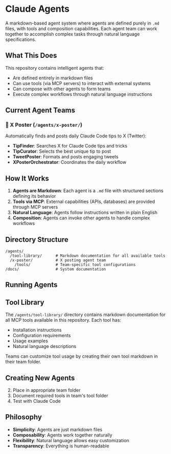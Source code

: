 # Claude Agents

A markdown-based agent system where agents are defined purely in `.md` files, with tools and composition capabilities. Each agent team can work together to accomplish complex tasks through natural language specifications.

## What This Does

This repository contains intelligent agents that:

- Are defined entirely in markdown files
- Can use tools (via MCP servers) to interact with external systems
- Can compose with other agents to form teams
- Execute complex workflows through natural language instructions

## Current Agent Teams

### 📱 X Poster (`/agents/x-poster/`)

Automatically finds and posts daily Claude Code tips to X (Twitter):

- **TipFinder**: Searches X for Claude Code tips and tricks
- **TipCurator**: Selects the best unique tip to post
- **TweetPoster**: Formats and posts engaging tweets
- **XPosterOrchestrator**: Coordinates the daily workflow

## How It Works

1. **Agents are Markdown**: Each agent is a `.md` file with structured sections defining its behavior
2. **Tools via MCP**: External capabilities (APIs, databases) are provided through MCP servers
3. **Natural Language**: Agents follow instructions written in plain English
4. **Composition**: Agents can invoke other agents to handle complex workflows

## Directory Structure

```
/agents/
  /tool-library/      # Markdown documentation for all available tools
  /x-poster/          # X posting agent team
    /tools/           # Team-specific tool configurations
/docs/                # System documentation
```

## Running Agents

## Tool Library

The `/agents/tool-library/` directory contains markdown documentation for all MCP tools available in this repository. Each tool has:

- Installation instructions
- Configuration requirements
- Usage examples
- Natural language descriptions

Teams can customize tool usage by creating their own tool markdown in their team folder.

## Creating New Agents

2. Place in appropriate team folder
3. Document required tools in team's tool folder
4. Test with Claude Code

## Philosophy

- **Simplicity**: Agents are just markdown files
- **Composability**: Agents work together naturally
- **Flexibility**: Natural language allows easy customization
- **Transparency**: Everything is human-readable
